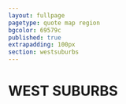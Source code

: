 ```yaml
---
layout: fullpage
pagetype: quote map region
bgcolor: 69579c
published: true
extrapadding: 100px
section: westsuburbs
---
```


<div class="mapstage"></div>

# WEST SUBURBS